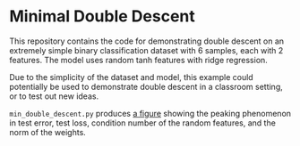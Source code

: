 # Minimal Double Descent

This repository contains the code for demonstrating double descent on an extremely simple binary classification dataset with 6 samples, each with 2 features. The model uses random tanh features with ridge regression.

Due to the simplicity of the dataset and model, this example could potentially be used to demonstrate double descent in a classroom setting, or to test out new ideas.

`min_double_descent.py` produces [a figure](min_double_descent.pdf) showing the peaking phenomenon in test error, test loss, condition number of the random features, and the norm of the weights.
